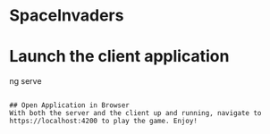 # SpaceInvaders

# Launch the client application
ng serve
```

## Open Application in Browser
With both the server and the client up and running, navigate to https://localhost:4200 to play the game. Enjoy!
